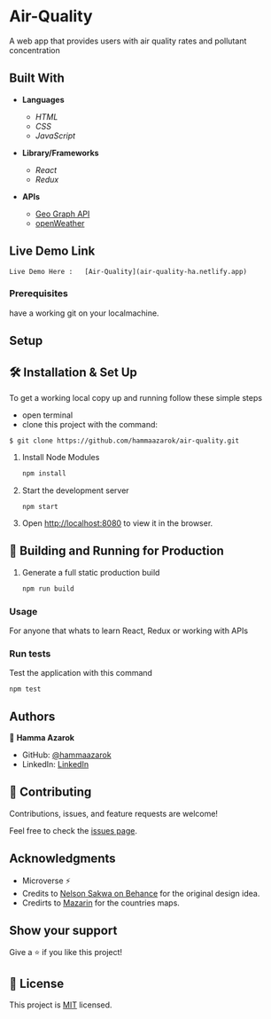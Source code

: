 # Air-Quality

A web app that provides users with air quality rates and pollutant concentration

## Built With

- **Languages**

  - *HTML*
  - *CSS*
  - *JavaScript*

- **Library/Frameworks**
   - *React*
   - *Redux*

- **APIs**
    - [Geo Graph API](https://www.universal-tutorial.com/api/)
    - [openWeather](https://openweathermap.org/api)
    
 
## Live Demo Link

    Live Demo Here :   [Air-Quality](air-quality-ha.netlify.app)

### Prerequisites

have a working git on your localmachine.

## Setup


## 🛠 Installation & Set Up
To get a working local copy up and running follow these simple steps

- open terminal
- clone this project with the command:

```
$ git clone https://github.com/hammaazarok/air-quality.git
```
1. Install Node Modules

   ```sh
   npm install
   ```

2. Start the development server

   ```
   npm start
   ```

3. Open [http://localhost:8080](http://localhost:8080) to view it in the browser.

## 🚀 Building and Running for Production

1. Generate a full static production build

   ```sh
   npm run build
   ```
### Usage
For anyone that whats to learn React, Redux or working with APIs

### Run tests

Test the application with this command

```
npm test
```

## Authors

👤 **Hamma Azarok**

- GitHub: [@hammaazarok](https://github.com/hammaazarok)
- LinkedIn: [LinkedIn](https://www.linkedin.com/in/hammaazarok/)
 
## 🤝 Contributing

Contributions, issues, and feature requests are welcome!

Feel free to check the [issues page](https://github.com/PinkMoon25/Math-magicians/issues/).

## Acknowledgments

- Microverse ⚡
- Credits to [Nelson Sakwa on Behance](https://www.behance.net/sakwadesignstudio) for the original design idea.
- Credirts to  [Mazarin](https://github.com/djaiss/mapsicon) for the countries maps.

## Show your support

Give a ⭐️ if you like this project!

## 📝 License

This project is [MIT](./LICENSE) licensed.